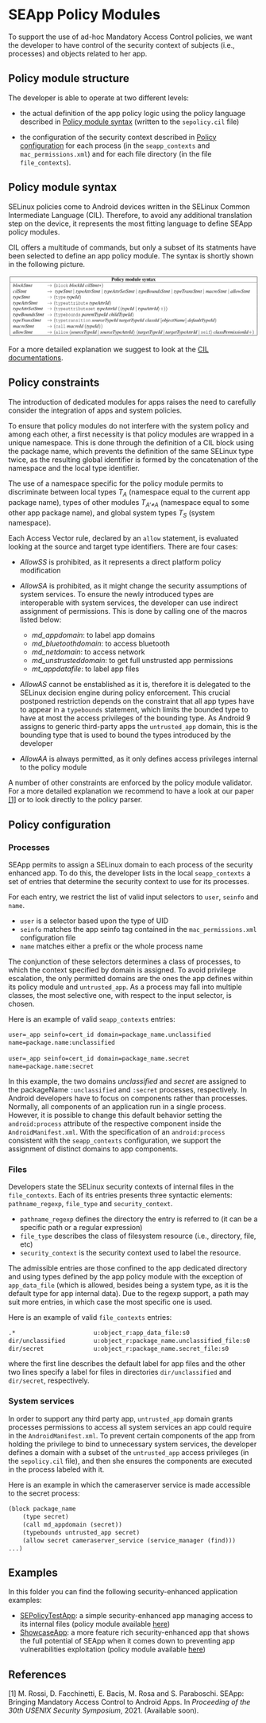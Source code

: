 # SEApp Policy Modules

To support the use of ad-hoc Mandatory Access Control policies, we want the
developer to have control of the security context of subjects (i.e., processes)
and objects related to her app.

## Policy module structure

The developer is able to operate at two different levels:

- the actual definition of the app policy logic using the policy language described in [Policy module syntax](#Policy-module-syntax) (written to the `sepolicy.cil` file)

- the configuration of the security context described in [Policy configuration](#Policy-configuration) for each process (in the `seapp_contexts` and `mac_permissions.xml`) and for each file directory (in the file `file_contexts`).

## Policy module syntax

SELinux policies come to Android devices written in the SELinux Common
Intermediate Language (CIL).
Therefore, to avoid any additional translation step on the device, it
represents the most fitting language to define SEApp policy modules.

CIL offers a multitude of commands, but only a subset of its statments have
been selected to define an app policy module.
The syntax is shortly shown in the following picture.

<p align="center">
    <img src="policy_syntax.png"
        alt="Application policy module CIL syntax">
</p>

For a more detailed explanation we suggest to look at the [CIL documentations](https://android.googlesource.com/platform/external/selinux/+/master/secilc/docs/README.md).

## Policy constraints

The introduction of dedicated modules for apps raises the need to carefully
consider the integration of apps and system policies.

To ensure that policy modules do not interfere with the system policy and among
each other, a first necessity is that policy modules are wrapped in a unique
namespace.
This is done through the definition of a CIL block using the package name,
which prevents the definition of the same SELinux type twice, as the resulting
global identifier is formed by the concatenation of the namespace and the local
type identifier.

The use of a namespace specific for the policy module permits to discriminate
between local types _T<sub>A</sub>_ (namespace equal to the current app package
name), types of other modules _T<sub>A'≠A</sub>_ (namespace equal to some other
app package name), and global system types _T<sub>S</sub>_ (system namespace).

Each Access Vector rule, declared by an `allow` statement, is evaluated looking
at the source and target type identifiers.
There are four cases:

- _AllowSS_ is prohibited, as it represents a direct platform policy
modification

- _AllowSA_ is prohibited, as it might change the security assumptions of system services.
To ensure the newly introduced types are interoperable with system services, the developer
can use indirect assignment of permissions. This is done by calling one of the macros listed below:
  - _md_appdomain_: to label app domains
  - _md_bluetoothdomain_: to access bluetooth
  - _md_netdomain_: to access network
  - _md_unstrusteddomain_: to get full unstrusted app permissions
  - _mt_appdatafile_: to label app files

- _AllowAS_ cannot be enstablished as it is, therefore it is delegated to the
SELinux decision engine during policy enforcement.
This crucial postponed restriction depends on the constraint that all app types
have to appear in a `typebounds` statement, which limits the bounded type to
have at most the access privileges of the bounding type. As Android 9 assigns
to generic third-party apps the `untrusted_app` domain, this is the bounding type
that is used to bound the types introduced by the developer

- _AllowAA_ is always permitted, as it only defines access privileges internal
to the policy module

A number of other constraints are enforced by the policy module validator.
For a more detailed explanation we recommend to have a look at our paper [[1]](#1) or to
look directly to the policy parser.

## Policy configuration

### Processes

SEApp permits to assign a SELinux domain to each process of the security
enhanced app. To do this, the developer lists in the local `seapp_contexts` a set
of entries that determine the security context to use for its processes.

For each entry, we restrict the list of valid input selectors to `user`,
`seinfo` and `name`.

- `user` is a selector based upon the type of UID
- `seinfo` matches the app seinfo tag contained in the `mac_permissions.xml`
configuration file
- `name` matches either a prefix or the whole process name

The conjunction of these selectors determines a class of processes, to which the
context specified by domain is assigned. To avoid privilege escalation, the
only permitted domains are the ones the app defines within its policy module
and `untrusted_app`. As a process may fall into multiple classes, the most
selective one, with respect to the input selector, is chosen.

Here is an example of valid `seapp_contexts` entries:

```
user=_app seinfo=cert_id domain=package_name.unclassified
name=package.name:unclassified

user=_app seinfo=cert_id domain=package_name.secret
name=package.name:secret
```

In this example, the two domains _unclassified_ and _secret_ are assigned to the
packageName `:unclassified` and `:secret` processes, respectively.
In Android developers have to focus on components rather than processes.
Normally, all components of an application run in a single process.
However, it is possible to change this default behavior setting the
`android:process` attribute of the respective component inside the
`AndroidManifest.xml`.
With the specification of an `android:process` consistent with the
`seapp_contexts` configuration, we support the assignment of distinct
domains to app components.

### Files

Developers state the SELinux security contexts of internal files in the
`file_contexts`.
Each of its entries presents three syntactic elements: `pathname_regexp`,
`file_type` and `security_context`.

- `pathname_regexp` defines the directory the entry is referred to (it can be a
specific path or a regular expression)
- `file_type` describes the class of filesystem resource (i.e., directory,
file, etc)
- `security_context` is the security context used to label the resource.

The admissible entries are those confined to the app dedicated directory
and using types defined by the app policy module with the exception of
`app_data_file` (which is allowed, besides being a system type, as it is
the default type for app internal data).
Due to the regexp support, a path may suit more entries, in which case the most
specific one is used.

Here is an example of valid `file_contexts` entries:

```
.*                      u:object_r:app_data_file:s0
dir/unclassified        u:object_r:package_name.unclassified_file:s0
dir/secret              u:object_r:package_name.secret_file:s0
```

where the first line describes the default label for app files and the other two
lines specify a label for files in directories `dir/unclassified` and
`dir/secret`, respectively.

### System services

In order to support any third party app, `untrusted_app` domain grants processes
permissions to access all system services an app could require in the
`AndroidManifest.xml`.
To prevent certain components of the app from holding the privilege to bind to
unnecessary system services, the developer defines a domain with a subset of
the `untrusted_app` access privileges (in the `sepolicy.cil` file), and then
she ensures the components are executed in the process labeled with it.

Here is an example in which the cameraserver service is made accessible
to the secret process:

```
(block package_name
    (type secret)
    (call md_appdomain (secret))
    (typebounds untrusted_app secret)
    (allow secret cameraserver_service (service_manager (find)))
...)
```

## Examples

In this folder you can find the following security-enhanced application examples:

- [SEPolicyTestApp](SEPolicyTestApp): a simple security-enhanced app managing access
to its internal files (policy module available [here](SEPolicyTestApp/policy))
- [ShowcaseApp](ShowcaseApp): a more feature rich security-enhanced app that shows the
full potential of SEApp when it comes down to preventing app vulnerabilities exploitation
(policy module available [here](ShowcaseApp/policy))

## References

<a id="1">[1]</a>
M. Rossi, D. Facchinetti, E. Bacis, M. Rosa and S. Paraboschi.
SEApp: Bringing Mandatory Access Control to Android Apps.
In _Proceeding of the 30th USENIX Security Symposium_, 2021. (Available soon).
